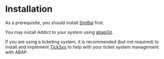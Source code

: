 # Installation

As a prerequisite, you should install [SimBal](https://github.com/keremkoseoglu/simbal) first.

You may install Addict to your system using [abapGit](https://github.com/abapGit/abapGit).

If you are using a ticketing system, it is recommended (but not required) to install and implement [TickSys](https://github.com/keremkoseoglu/ticksys) to help with your ticket system management with ABAP.